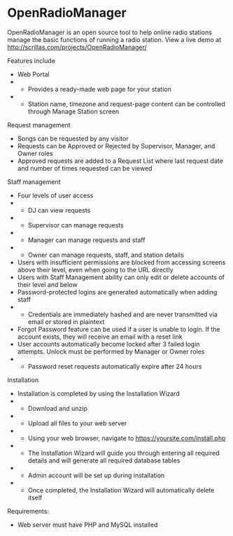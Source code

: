 # OpenRadioManager

OpenRadioManager is an open source tool to help online radio stations manage the basic functions of running a radio station.
View a live demo at http://scrillas.com/projects/OpenRadioManager/

Features include
* Web Portal
* * Provides a ready-made web page for your station
* * Station name, timezone and request-page content can be controlled through Manage Station screen

Request management
* Songs can be requested by any visitor
* Requests can be Approved or Rejected by Supervisor, Manager, and Owner roles
* Approved requests are added to a Request List where last request date and number of times requested can be viewed

Staff management
* Four levels of user access
* * DJ can view requests
* * Supervisor can manage requests
* * Manager can manage requests and staff
* * Owner can manage requests, staff, and station details
* Users with insufficient permissions are blocked from accessing screens above their level, even when going to the URL directly
* Users with Staff Management ability can only edit or delete accounts of their level and below
* Password-protected logins are generated automatically when adding staff
* * Credentials are immediately hashed and are never transmitted via email or stored in plaintext
* Forgot Password feature can be used if a user is unable to login. If the account exists, they will receive an email with a reset link
* User accounts automatically become locked after 3 failed login attempts. Unlock must be performed by Manager or Owner roles
* * Password reset requests automatically expire after 24 hours

Installation
* Installation is completed by using the Installation Wizard
* * Download and unzip
* * Upload all files to your web server
* * Using your web browser, navigate to https://yoursite.com/install.php
* * The Installation Wizard will guide you through entering all required details and will generate all required database tables
* * Admin account will be set up during installation
* * Once completed, the Installation Wizard will automatically delete itself

Requirements:
* Web server must have PHP and MySQL installed
